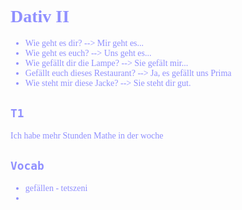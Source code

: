 <span style="font-family:'cascadia code'">
<font color=#9090ff>

# Dativ II
- Wie geht es dir? --> Mir geht es...
- Wie geht es euch? --> Uns geht es...
- Wie gefällt dir die Lampe? --> Sie gefält mir...
- Gefällt euch dieses Restaurant? --> Ja, es gefällt uns Prima
- Wie steht mir diese Jacke? --> Sie steht dir gut.

## `T1`
Ich habe mehr Stunden Mathe in der woche


## `Vocab`
- gefällen - tetszeni
- 
